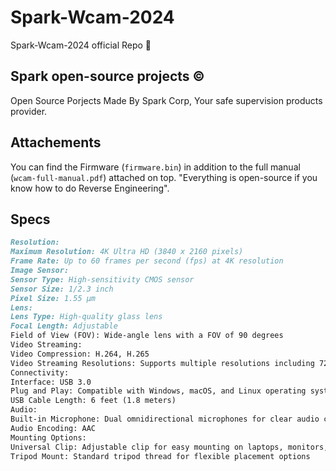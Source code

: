 # Spark-Wcam-2024
Spark-Wcam-2024 official Repo 🎦
## Spark open-source projects © 
Open Source Porjects Made By Spark Corp, Your safe supervision products provider.
## Attachements
You can find the Firmware (`firmware.bin`) in addition to the full manual (`wcam-full-manual.pdf`) attached on top. 
"Everything is open-source if you know how to do Reverse Engineering". 
## Specs
```md
Resolution:
Maximum Resolution: 4K Ultra HD (3840 x 2160 pixels)
Frame Rate: Up to 60 frames per second (fps) at 4K resolution
Image Sensor:
Sensor Type: High-sensitivity CMOS sensor
Sensor Size: 1/2.3 inch
Pixel Size: 1.55 µm
Lens:
Lens Type: High-quality glass lens
Focal Length: Adjustable
Field of View (FOV): Wide-angle lens with a FOV of 90 degrees
Video Streaming:
Video Compression: H.264, H.265
Video Streaming Resolutions: Supports multiple resolutions including 720p, 1080p, and 4K
Connectivity:
Interface: USB 3.0
Plug and Play: Compatible with Windows, macOS, and Linux operating systems
USB Cable Length: 6 feet (1.8 meters)
Audio:
Built-in Microphone: Dual omnidirectional microphones for clear audio capture
Audio Encoding: AAC
Mounting Options:
Universal Clip: Adjustable clip for easy mounting on laptops, monitors, or tripods
Tripod Mount: Standard tripod thread for flexible placement options
```
